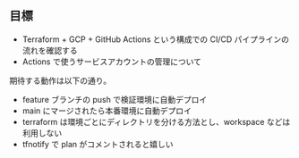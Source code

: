 ## 目標
- Terraform + GCP + GitHub Actions という構成での CI/CD パイプラインの流れを確認する
- Actions で使うサービスアカウントの管理について

期待する動作は以下の通り。
- feature ブランチの push で検証環境に自動デプロイ
- main にマージされたら本番環境に自動デプロイ
- terraform は環境ごとにディレクトリを分ける方法とし、workspace などは利用しない
- tfnotify で plan がコメントされると嬉しい
